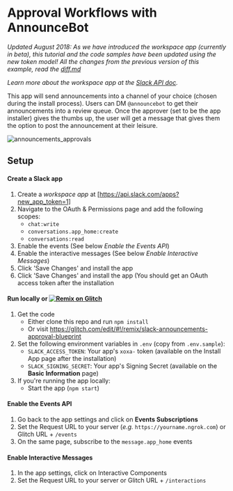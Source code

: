# Approval Workflows with AnnounceBot


*Updated August 2018: As we have introduced the workspace app (currently in beta), this tutorial and the code samples have been updated using the new token model! All the changes from the previous version of this example, read the [diff.md](diff.md)*

*Learn more about the workspace app at the [Slack API doc](https://api.slack.com/workspace-apps-preview).*


This app will send announcements into a channel of your choice (chosen during the install process). Users can DM `@announcebot` to get their announcements into a review queue. Once the approver (set to be the app installer) gives the thumbs up, the user will get a message that gives them the option to post the announcement at their leisure.

![announcements_approvals](https://user-images.githubusercontent.com/915297/30937963-50e4176c-a38d-11e7-94ee-81fae196b506.gif)

## Setup

#### Create a Slack app

1. Create a *workspace app* at [https://api.slack.com/apps?new_app_token=1]
1. Navigate to the OAuth & Permissions page and add the following scopes:
    * `chat:write`
    * `conversations.app_home:create`
    * `conversations:read`
1. Enable the events (See below *Enable the Events API*)
1. Enable the interactive messages (See below *Enable Interactive Messages*)
1. Click 'Save Changes' and install the app
1. Click 'Save Changes' and install the app (You should get an OAuth access token after the installation

#### Run locally or [![Remix on Glitch](https://cdn.glitch.com/2703baf2-b643-4da7-ab91-7ee2a2d00b5b%2Fremix-button.svg)](https://glitch.com/edit/#!/remix/slack-announcements-approval-blueprint)
1. Get the code
    * Either clone this repo and run `npm install`
    * Or visit https://glitch.com/edit/#!/remix/slack-announcements-approval-blueprint
1. Set the following environment variables in `.env` (copy from `.env.sample`):
    * `SLACK_ACCESS_TOKEN`: Your app's `xoxa-` token (available on the Install App page after the installation)
    * `SLACK_SIGNING_SECRET`: Your app's Signing Secret (available on the **Basic Information** page)
1. If you're running the app locally:
    * Start the app (`npm start`)

#### Enable the Events API
1. Go back to the app settings and click on **Events Subscriptions**
1. Set the Request URL to your server (*e.g.* `https://yourname.ngrok.com`) or Glitch URL + `/events`
1. On the same page, subscribe to the `message.app_home` events

#### Enable Interactive Messages
1. In the app settings, click on Interactive Components
1. Set the Request URL to your server or Glitch URL + `/interactions`
